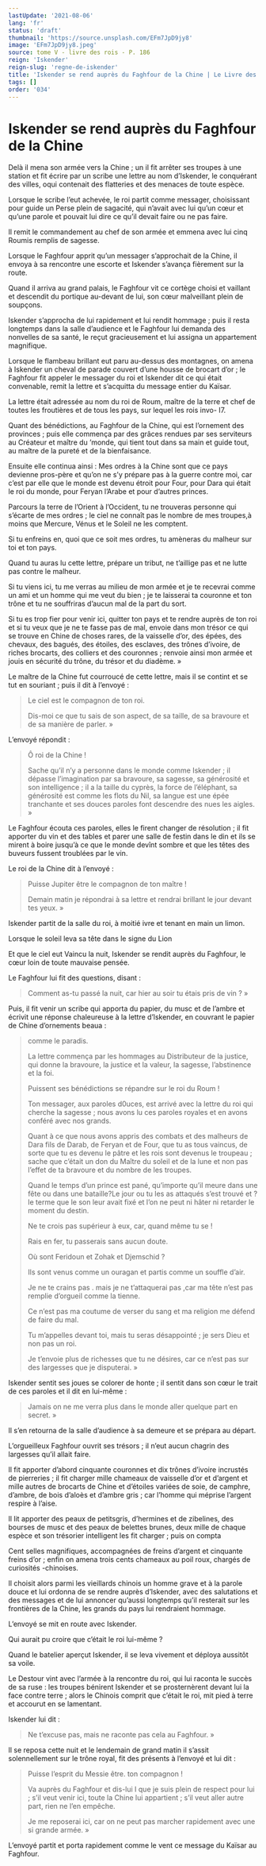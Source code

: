 ```yaml
---
lastUpdate: '2021-08-06'
lang: 'fr'
status: 'draft'
thumbnail: 'https://source.unsplash.com/EFm7JpD9jy8'
image: 'EFm7JpD9jy8.jpeg'
source: tome V - livre des rois - P. 186
reign: 'Iskender'
reign-slug: 'regne-de-iskender'
title: 'Iskender se rend auprès du Faghfour de la Chine | Le Livre des Rois | Shâhnâmeh'
tags: []
order: '034'
---
```


<!-- LTeX: language=fr -->

# Iskender se rend auprès du Faghfour de la Chine

Delà il mena son armée vers la Chine ; un il fit arrêter ses troupes à une station et fit écrire par un scribe une lettre au nom d’Iskender, le conquérant des villes, oqui contenait des flatteries et des menaces de toute espèce.

Lorsque le scribe l’eut achevée, le roi partit comme messager, choisissant pour guide un Perse plein de sagacité, qui n’avait avec lui qu’un cœur et qu’une parole et pouvait lui dire ce qu’il devait faire ou ne pas faire.

Il remit le commandement au chef de son armée et emmena avec lui cinq Roumis remplis de sagesse.

Lorsque le Faghfour apprit qu’un messager s’approchait de la Chine, il envoya à sa rencontre une escorte et Iskender s’avança fièrement sur la route.

Quand il arriva au grand palais, le Faghfour vit ce cortège choisi et vaillant et descendit du portique au-devant de lui, son cœur malveillant plein de soupçons.

Iskender s’approcha de lui rapidement et lui rendit hommage ; puis il resta longtemps dans la salle d’audience et le Faghfour lui demanda des nonvelles de sa santé, le reçut gracieusement et lui assigna un appartement magnifique.

Lorsque le flambeau brillant eut paru au-dessus des montagnes, on amena à Iskender un cheval de parade couvert d’une housse de brocart d’or ; le Faghfour fit appeler le messager du roi et Iskender dit ce qui était convenable, remit la lettre et s’acquitta du message entier du Kaïsar.

La lettre était adressée au nom du roi de Roum, maître de la terre et chef de toutes les froutières et de tous les pays, sur lequel les rois invo-
I7.

Quant des bénédictions, au Faghfour de la Chine, qui est l’ornement des provinces ; puis elle commença par des grâces rendues par ses serviteurs au Créateur et maître du ’monde, qui tient tout dans sa main et guide tout, au maître de la pureté et de la bienfaisance.

Ensuite elle continua ainsi : Mes ordres à la Chine sont que ce pays devienne pros-père et qu’on ne s’y prépare pas à la guerre contre moi, car c’est par elle que le monde est devenu étroit pour Four, pour Dara qui était le roi du monde, pour Feryan l’Arabe et pour d’autres princes.

Parcours la terre de l’Orient à l’Occident, tu ne trouveras personne qui s’écarte de mes ordres ; le ciel ne connaît pas le nombre de mes troupes,à moins que Mercure, Vénus et le Soleil ne les comptent.

Si tu enfreins en, quoi que ce soit mes ordres, tu amèneras du malheur sur toi et ton pays.

Quand tu auras lu cette lettre, prépare un tribut, ne t’aillige pas et ne lutte pas contre le malheur.

Si tu viens ici, tu me verras au milieu de mon armée et je te recevrai comme un ami et un homme qui me veut du bien ; je te laisserai ta couronne et ton trône et tu ne souffriras d’aucun mal de la part du sort.

Si tu es trop fier pour venir ici, quitter ton pays et te rendre auprès de ton roi et si tu veux que je ne te fasse pas de mal, envoie dans mon trésor ce qui se trouve en Chine de choses rares, de la vaisselle d’or, des épées, des chevaux, des bagués, des étoiles, des esclaves, des trônes d’ivoire, de riches brocarts, des colliers et des couronnes ; renvoie ainsi mon armée et jouis en sécurité du trône, du trésor et du diadème. »

Le maître de la Chine fut courroucé de cette lettre, mais il se contint et se tut en souriant ; puis il dit à l’envoyé :

> Le ciel est le compagnon de ton roi.
>
> Dis-moi ce que tu sais de son aspect, de sa taille, de sa bravoure et de sa manière de parler. »

L’envoyé répondit :

> Ô roi de la Chine !
>
> Sache qu’il n’y a personne dans le monde comme Iskender ; il dépasse l’imagination par sa bravoure, sa sagesse, sa générosité et son intelligence ; il a la taille du cyprès, la force de l’éléphant, sa générosité est comme les flots du Nil, sa langue est une épée tranchante et ses douces paroles font descendre des nues les aigles. »

Le Faghfour écouta ces paroles, elles le firent changer de résolution ; il fit apporter du vin et des tables et parer une salle de festin dans le din et ils se mirent à boire jusqu’à ce que le monde devînt sombre et que les têtes des buveurs fussent troublées par le vin.

Le roi de la Chine dit à l’envoyé :

> Puisse Jupiter être le compagnon de ton maître !
>
> Demain matin je répondrai à sa lettre et rendrai brillant le jour devant tes yeux. »

Iskender partit de la salle du roi, à moitié ivre et tenant en main un limon.

Lorsque le soleil leva sa tête dans le signe du Lion

Et que le ciel eut Vaincu la nuit, Iskender se rendit auprès du Faghfour, le cœur loin de toute mauvaise pensée.

Le Faghfour lui fit des questions, disant :

> Comment as-tu passé la nuit, car hier au soir tu étais pris de vin ? »

Puis, il fit venir un scribe qui apporta du papier, du musc et de l’ambre et écrivit une réponse chaleureuse à la lettre d’lskender, en couvrant le papier de Chine d’ornements beaua :

> comme le paradis.
>
> La lettre commença par les hommages au Distributeur de la justice, qui donne la bravoure, la justice et la valeur, la sagesse, l’abstinence et la foi.
>
> Puissent ses bénédictions se répandre sur le roi du Roum !
>
> Ton messager, aux paroles d0uces, est arrivé avec la lettre du roi qui cherche la sagesse ; nous avons lu ces paroles royales et en avons conféré avec nos grands.
>
> Quant à ce que nous avons appris des combats et des malheurs de Dara fils de Darab, de Feryan et de Four, que tu as tous vaincus, de sorte que tu es devenu le pâtre et les rois sont devenus le troupeau ; sache que c’était un don du Maître du soleil et de la lune et non pas l’effet de ta bravoure et du nombre de les troupes.
>
> Quand le temps d’un prince est pané, qu’importe qu’il meure dans une fête ou dans une bataille?Le jour ou tu les as attaqués s’est trouvé et ?
le terme que le son leur avait fixé et l’on ne peut ni hâter ni retarder le moment du destin.
>
> Ne te crois pas supérieur à eux, car, quand même tu se !
>
> Rais en fer, tu passerais sans aucun doute.
>
> Où sont Feridoun et Zohak et Djemschid ?
>
> Ils sont venus comme un ouragan et partis comme un souffle d’air.
>
> Je ne te crains pas . mais je ne t’attaquerai pas ,car ma tête n’est pas remplie d’orgueil comme la tienne.
>
> Ce n’est pas ma coutume de verser du sang et ma religion me défend de faire du mal.
>
> Tu m’appelles devant toi, mais tu seras désappointé ; je sers Dieu et non pas un roi.
>
> Je t’envoie plus de richesses que tu ne désires, car ce n’est pas sur des largesses que je disputerai. »

Iskender sentit ses joues se colorer de honte ; il sentit dans son cœur le trait de ces paroles et il dit en lui-même :

> Jamais on ne me verra plus dans le monde aller quelque part en secret. »

Il s’en retourna de la salle d’audience à sa demeure et se prépara au départ.

L’orgueilleux Faghfour ouvrit ses trésors ; il n’eut aucun chagrin des largesses qu’il allait faire.

Il fit apporter d’abord cinquante couronnes et dix trônes d’ivoire incrustés de pierreries ; il fit charger mille chameaux de vaisselle d’or et d’argent et mille autres de brocarts de Chine et d’étoiles variées de soie, de camphre, d’ambre, de bois d’aloès et d’ambre gris ; car l’homme qui méprise l’argent respire à l’aise.

Il lit apporter des peaux de petitsgris, d’hermines et de zibelines, des bourses de musc et des peaux de belettes brunes, deux mille de chaque espèce et son trésorier intelligent les fit charger ; puis on compta

Cent selles magnifiques, accompagnées de freins d’argent et cinquante freins d’or ; enfin on amena trois cents chameaux au poil roux, chargés de curiosités -chinoises.

Il choisit alors parmi les vieillards chinois un homme grave et à la parole douce et lui ordonna de se rendre auprès d’lskender, avec des salutations et des messages et de lui annoncer qu’aussi longtemps qu’il resterait sur les frontières de la Chine, les grands du pays lui rendraient hommage.

L’envoyé se mit en route avec Iskender.

Qui aurait pu croire que c’était le roi lui-même ?

Quand le batelier aperçut Iskender, il se leva vivement et déploya aussitôt sa voile.

Le Destour vint avec l’armée à la rencontre du roi, qui lui raconta le succès de sa ruse : les troupes bénirent Iskender et se prosternèrent devant lui la face contre terre ; alors le Chinois comprit que c’était le roi, mit pied à terre et accourut en se lamentant.

Iskender lui dit :

> Ne t’excuse pas, mais ne raconte pas cela au Faghfour. »

Il se reposa cette nuit et le lendemain de grand matin il s’assit solennellement sur le trône royal, fit des présents à l’envoyé et lui dit :

> Puisse l’esprit du Messie être. ton compagnon !
>
> Va auprès du Faghfour et dis-lui I que je suis plein de respect pour lui ; s’il veut venir ici, toute la Chine lui appartient ; s’il veut aller autre part, rien ne l’en empêche.
>
> Je me reposerai ici, car on ne peut pas marcher rapidement avec une si grande armée. »

L’envoyé partit et porta rapidement comme le vent ce message du Kaïsar au Faghfour.
